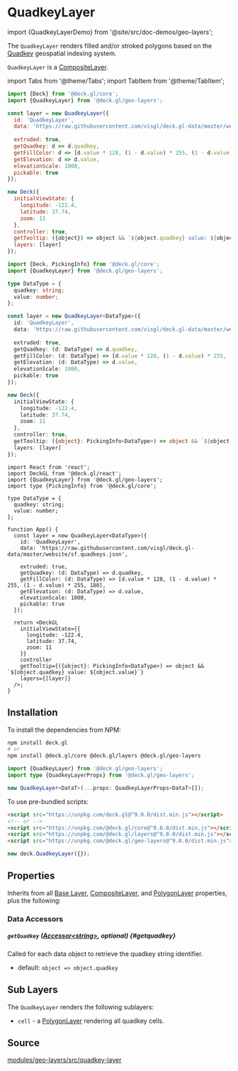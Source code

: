 # QuadkeyLayer

import {QuadkeyLayerDemo} from '@site/src/doc-demos/geo-layers';

<QuadkeyLayerDemo />

The `QuadkeyLayer` renders filled and/or stroked polygons based on the [Quadkey](https://towardsdatascience.com/geospatial-indexing-with-quadkeys-d933dff01496) geospatial indexing system.

`QuadkeyLayer` is a [CompositeLayer](../core/composite-layer.md).


import Tabs from '@theme/Tabs';
import TabItem from '@theme/TabItem';

<Tabs groupId="language">
  <TabItem value="js" label="JavaScript">

```js
import {Deck} from '@deck.gl/core';
import {QuadkeyLayer} from '@deck.gl/geo-layers';

const layer = new QuadkeyLayer({
  id: 'QuadkeyLayer',
  data: 'https://raw.githubusercontent.com/visgl/deck.gl-data/master/website/sf.quadkeys.json',
  
  extruded: true,
  getQuadkey: d => d.quadkey,
  getFillColor: d => [d.value * 128, (1 - d.value) * 255, (1 - d.value) * 255, 180],
  getElevation: d => d.value,
  elevationScale: 1000,
  pickable: true
});

new Deck({
  initialViewState: {
    longitude: -122.4,
    latitude: 37.74,
    zoom: 11
  },
  controller: true,
  getTooltip: ({object}) => object && `${object.quadkey} value: ${object.value}`,
  layers: [layer]
});
```

  </TabItem>
  <TabItem value="ts" label="TypeScript">

```ts
import {Deck, PickingInfo} from '@deck.gl/core';
import {QuadkeyLayer} from '@deck.gl/geo-layers';

type DataType = {
  quadkey: string;
  value: number;
};

const layer = new QuadkeyLayer<DataType>({
  id: 'QuadkeyLayer',
  data: 'https://raw.githubusercontent.com/visgl/deck.gl-data/master/website/sf.quadkeys.json',
  
  extruded: true,
  getQuadkey: (d: DataType) => d.quadkey,
  getFillColor: (d: DataType) => [d.value * 128, (1 - d.value) * 255, (1 - d.value) * 255, 180],
  getElevation: (d: DataType) => d.value,
  elevationScale: 1000,
  pickable: true
});

new Deck({
  initialViewState: {
    longitude: -122.4,
    latitude: 37.74,
    zoom: 11
  },
  controller: true,
  getTooltip: ({object}: PickingInfo<DataType>) => object && `${object.quadkey} value: ${object.value}`,
  layers: [layer]
});
```

  </TabItem>
  <TabItem value="react" label="React">

```tsx
import React from 'react';
import DeckGL from '@deck.gl/react';
import {QuadkeyLayer} from '@deck.gl/geo-layers';
import type {PickingInfo} from '@deck.gl/core';

type DataType = {
  quadkey: string;
  value: number;
};

function App() {
  const layer = new QuadkeyLayer<DataType>({
    id: 'QuadkeyLayer',
    data: 'https://raw.githubusercontent.com/visgl/deck.gl-data/master/website/sf.quadkeys.json',
    
    extruded: true,
    getQuadkey: (d: DataType) => d.quadkey,
    getFillColor: (d: DataType) => [d.value * 128, (1 - d.value) * 255, (1 - d.value) * 255, 180],
    getElevation: (d: DataType) => d.value,
    elevationScale: 1000,
    pickable: true
  });

  return <DeckGL
    initialViewState={{
      longitude: -122.4,
      latitude: 37.74,
      zoom: 11
    }}
    controller
    getTooltip={({object}: PickingInfo<DataType>) => object && `${object.quadkey} value: ${object.value}`}
    layers={[layer]}
  />;
}
```

  </TabItem>
</Tabs>


## Installation

To install the dependencies from NPM:

```bash
npm install deck.gl
# or
npm install @deck.gl/core @deck.gl/layers @deck.gl/geo-layers
```

```ts
import {QuadkeyLayer} from '@deck.gl/geo-layers';
import type {QuadkeyLayerProps} from '@deck.gl/geo-layers';

new QuadkeyLayer<DataT>(...props: QuadkeyLayerProps<DataT>[]);
```

To use pre-bundled scripts:

```html
<script src="https://unpkg.com/deck.gl@^9.0.0/dist.min.js"></script>
<!-- or -->
<script src="https://unpkg.com/@deck.gl/core@^9.0.0/dist.min.js"></script>
<script src="https://unpkg.com/@deck.gl/layers@^9.0.0/dist.min.js"></script>
<script src="https://unpkg.com/@deck.gl/geo-layers@^9.0.0/dist.min.js"></script>
```

```js
new deck.QuadkeyLayer({});
```


## Properties

Inherits from all [Base Layer](../core/layer.md), [CompositeLayer](../core/composite-layer.md), and [PolygonLayer](../layers/polygon-layer.md) properties, plus the following:

### Data Accessors

##### `getQuadkey` ([Accessor&lt;string&gt;](../../developer-guide/using-layers.md#accessors), optional) {#getquadkey}

Called for each data object to retrieve the quadkey string identifier.

* default: `object => object.quadkey`


## Sub Layers

The `QuadkeyLayer` renders the following sublayers:

* `cell` - a [PolygonLayer](../layers/polygon-layer.md) rendering all quadkey cells.


## Source

[modules/geo-layers/src/quadkey-layer](https://github.com/visgl/deck.gl/tree/master/modules/geo-layers/src/quadkey-layer)
